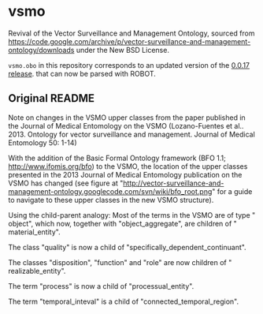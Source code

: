 # vsmo

Revival of the Vector Surveillance and Management Ontology, sourced
from https://code.google.com/archive/p/vector-surveillance-and-management-ontology/downloads
under the New BSD License.

`vsmo.obo` in this repository corresponds to an updated version of the
[0.0.17 release](https://storage.googleapis.com/google-code-archive-downloads/v2/code.google.com/vector-surveillance-and-management-ontology/vsmo.0.17.obo).
that can now be parsed with ROBOT.

## Original README

Note on changes in the VSMO upper classes from the paper published in the
Journal of Medical Entomology on the VSMO (Lozano-Fuentes et al.. 2013. Ontology
for vector surveillance and management. Journal of Medical Entomology 50: 1-14)

With the addition of the Basic Formal Ontology framework (BFO
1.1; http://www.ifomis.org/bfo) to the VSMO, the location of the upper classes
presented in the 2013 Journal of Medical Entomology publication on the VSMO has
changed (see figure
at "http://vector-surveillance-and-management-ontology.googlecode.com/svn/wiki/bfo_root.png"
for a guide to navigate to these upper classes in the new VSMO structure).

Using the child-parent analogy: Most of the terms in the VSMO are of type "
object", which now, together with "object_aggregate", are children of "
material_entity".

The class "quality" is now a child of "specifically_dependent_continuant".

The classes "disposition", "function" and "role" are now children of "
realizable_entity".

The term "process" is now a child of "processual_entity".

The term "temporal_inteval" is a child of "connected_temporal_region". 
